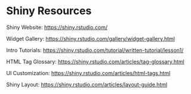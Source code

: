 # Shiny Resources

Shiny Website: https://shiny.rstudio.com/

Widget Gallery: https://shiny.rstudio.com/gallery/widget-gallery.html

Intro Tutorials: https://shiny.rstudio.com/tutorial/written-tutorial/lesson1/

HTML Tag Glossary: https://shiny.rstudio.com/articles/tag-glossary.html

UI Customization: https://shiny.rstudio.com/articles/html-tags.html

Shiny Layout: https://shiny.rstudio.com/articles/layout-guide.html
